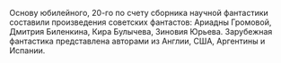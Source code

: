 <!--2017-02-16 19:21:31-->
Основу юбилейного, 20-го по счету сборника научной фантастики составили произведения советских фантастов: Ариадны Громовой, Дмитрия Биленкина, Кира Булычева, Зиновия Юрьева.
    Зарубежная фантастика представлена авторами из Англии, США, Аргентины и Испании.